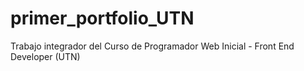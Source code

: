 # primer_portfolio_UTN
Trabajo integrador del Curso de Programador Web Inicial - Front End Developer (UTN)
